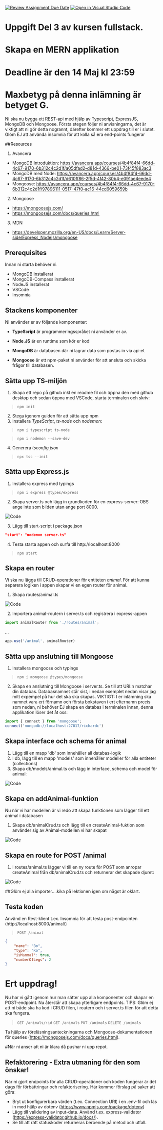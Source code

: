 [![Review Assignment Due Date](https://classroom.github.com/assets/deadline-readme-button-24ddc0f5d75046c5622901739e7c5dd533143b0c8e959d652212380cedb1ea36.svg)](https://classroom.github.com/a/k4AJpgNF)
[![Open in Visual Studio Code](https://classroom.github.com/assets/open-in-vscode-718a45dd9cf7e7f842a935f5ebbe5719a5e09af4491e668f4dbf3b35d5cca122.svg)](https://classroom.github.com/online_ide?assignment_repo_id=11109605&assignment_repo_type=AssignmentRepo)
# Uppgift Del 3 av kursen fullstack. 
# Skapa en MERN applikation
# Deadline är den 14 Maj kl 23:59
# Maxbetyg på denna inlämning är betyget G.

Ni ska nu bygga ett REST-api med hjälp av Typescript, ExpressJS, MongoDB och Mongoose.
Första stegen följer ni anvisningarna, det är viktigt att ni gör detta nogrannt, därefter kommer ett uppdrag till er i slutet.
Glöm EJ att använda insomnia för att kolla så era end-points fungerar

##Resources
1. Avancera
- MongoDB Introduktion: https://avancera.app/courses/4b4f84f4-66dd-4c67-9170-6b312c4c2d1f/a05dfad2-d81d-4366-be01-73f45f883ac3
- MongoDB med Node: https://avancera.app/courses/4b4f84f4-66dd-4c67-9170-6b312c4c2d1f/d610ff86-2f5d-4f42-80b4-e091ae4eede4
- Mongoose: https://avancera.app/courses/4b4f84f4-66dd-4c67-9170-6b312c4c2d1f/97896111-0517-47f0-ac16-44cd6059659b

2. Mongoose
- https://mongoosejs.com/
- https://mongoosejs.com/docs/queries.html

3. MDN
- https://developer.mozilla.org/en-US/docs/Learn/Server-side/Express_Nodejs/mongoose


## Prerequisites

Innan ni starta behöver ni:

- MongoDB installerat
- MongoDB-Compass installerat
- NodeJS installerat
- VSCode
- Insomnia

## Stackens komponenter

Ni använder er av följande komponenter:

- __TypeScript__ är programmeringsspråket ni använder er av.

- __Node.JS__ är en runtime som kör er kod
- __MongoDB__ är databasen där ni lagrar data som postas in via api:et
- __Mongoose__ är ett npm-paket ni använder för att ansluta och skicka frågor till databasen.

## Sätta upp TS-miljön

1. Skapa ett repo på github inkl en readme fil och öppna den med github desktop och sedan öppna med VSCode, starta terminalen och skriv:

> ```npm init```

2. Stega igenom guiden för att sätta upp npm
3. Installera *TypeScript*, *ts-node* och *nodemon*:

> ```npm i typescript ts-node```

> ```npm i nodemon --save-dev```

4. Generera *tsconfig.json*

> ```npx tsc --init```

## Sätta upp Express.js

1. Installera express med typings

> ```npm i express @types/express```


2. Skapa server.ts och lägg in grundkoden för en express-server:
OBS ange inte som bilden utan ange port 8000.

![Code](/img/code1.png?raw=true "Code")

3. Lägg till start-script i package.json

```json
"start": "nodemon server.ts"
```

4. Testa starta appen och surfa till http://localhost:8000

>```npm start```

## Skapa en router

Vi ska nu lägga till CRUD-operationer för entiteten *animal*. För att kunna separera logiken i appen skapar vi en egen router för animal.

1. Skapa routes/animal.ts

![Code](/img/code2.png?raw=true "Code")

2. Importera animal-routern i server.ts och registrera i express-appen

```typescript
import animalRouter from './routes/animal';
```

...

```typescript
app.use('/animal', animalRouter)
```

## Sätta upp anslutning till Mongoose

1. Installera mongoose och typings

>```npm i mongoose @types/mongoose```

2. Skapa en anslutning till Mongoose i server.ts. Se till att URI:n matchar din databas. Databasnamnet står sist, i nedan exemplet nedan visar jag mitt expempel på hur det ska ska skapas.
VIKTIGT: I er inlämning ska namnet vara ert förnamn och första bokstaven i ert efternamn precis som nedan, ni behöver EJ skapa en databas i terminalen innan, denna applikation löser det åt oss:

```typescript
import { connect } from 'mongoose';
connect('mongodb://localhost:27017/richardc')
```


## Skapa interface och schema för animal

1. Lägg till en mapp 'db' som innehåller all databas-logik
2. I db, lägg till en mapp 'models' som innehåller modeller för alla entiteter (collections)
3. Skapa db/models/animal.ts och lägg in interface, schema och model för animal:

![Code](/img/code3.png?raw=true "Code")

## Skapa en addAnimal-funktion

Nu när vi har modellen är vi redo att skapa funktionen som lägger till ett animal i databasen

1. Skapa db/animalCrud.ts och lägg till en createAnimal-fuktion som använder sig av Animal-modellen vi har skapat

![Code](/img/code4.png?raw=true "Code")

## Skapa en route for POST /animal

1. I routes/animal.ts lägger vi till en ny route för POST som anropar createAnimal från db/animalCrud.ts och returnerar det skapade djuret:

![Code](/img/code5.png?raw=true "Code")


##Glöm ej alla importer....kika på lektionen igen om något är oklart.

## Testa koden
Använd en Rest-klient t.ex. Insomnia för att testa post-endpointen (http://localhost:8000/animal/)

> ```POST /animal```

```json
{
	"name": "Bo",
	"type": "Ko",
	"isMammal": true,
	"numberOfLegs": 2
}
```

# Ert uppdrag!

Nu har vi gått igenom hur man sätter upp alla komponenter och skapar en POST-endpoint. Nu återstår att skapa ytterligare endpoints.
TIPS: Glöm ej att ni både ska ha kod i CRUD filen, i routern och i server.ts filen för att detta ska fungera.

>```GET /animals/:id```
>```GET /animals```
>```PUT /animals```
>```DELETE /animals```
 
Ta hjälp av föreläsningsanteckningarna och Mongoose-dokumentationen för queries (https://mongoosejs.com/docs/queries.html).

#När ni anser att ni är klara då pushar ni upp repot.

## Refaktorering - Extra utmaning för den som önskar!

När ni gjort endpoints för alla CRUD-operationer och koden fungerar är det dags för förbättringar och refaktorisering. Här kommer förslag på saker att göra:

- Bryt ut konfigurerbara värden (t.ex. Connection URI) i en .env-fil och läs in med hjälp av dotenv (https://www.npmjs.com/package/dotenv)
- Lägg till validering av input-data. Använd t.ex. express-validator (https://express-validator.github.io/docs/).
- Se till att rätt statuskoder returneras beroende på metod och utfall.
